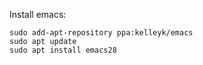 Install emacs:

```
sudo add-apt-repository ppa:kelleyk/emacs
sudo apt update
sudo apt install emacs28
```
